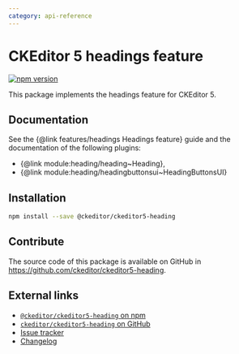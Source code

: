 ```yaml
---
category: api-reference
---
```


# CKEditor 5 headings feature

[![npm version](https://badge.fury.io/js/%40ckeditor%2Fckeditor5-heading.svg)](https://www.npmjs.com/package/@ckeditor/ckeditor5-heading)

This package implements the headings feature for CKEditor 5.

## Documentation

See the {@link features/headings Headings feature} guide and the documentation of the following plugins:

* {@link module:heading/heading~Heading},
* {@link module:heading/headingbuttonsui~HeadingButtonsUI}

## Installation

```bash
npm install --save @ckeditor/ckeditor5-heading
```

## Contribute

The source code of this package is available on GitHub in https://github.com/ckeditor/ckeditor5-heading.

## External links

* [`@ckeditor/ckeditor5-heading` on npm](https://www.npmjs.com/package/@ckeditor/ckeditor5-heading)
* [`ckeditor/ckeditor5-heading` on GitHub](https://github.com/ckeditor/ckeditor5-heading)
* [Issue tracker](https://github.com/ckeditor/ckeditor5/issues)
* [Changelog](https://github.com/ckeditor/ckeditor5-heading/blob/master/CHANGELOG.md)
